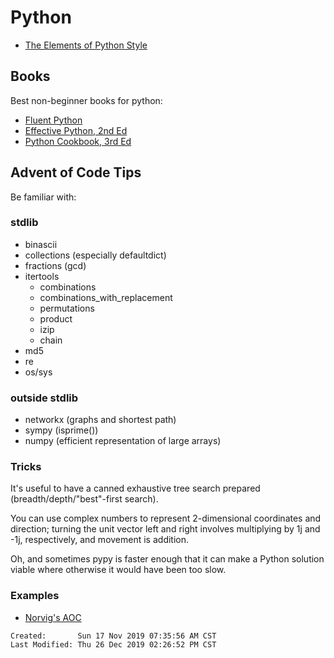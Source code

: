 # Python

- [The Elements of Python Style](https://github.com/amontalenti/elements-of-python-style)

## Books

Best non-beginner books for python:

- [Fluent
  Python](https://www.amazon.com/Fluent-Python-Concise-Effective-Programming/dp/1491946008)
- [Effective Python, 2nd
  Ed](https://www.amazon.com/Effective-Python-Specific-Software-Development/dp/0134853989)
- [Python Cookbook, 3rd
  Ed](https://www.amazon.com/Python-Cookbook-Third-David-Beazley/dp/1449340377)

## Advent of Code Tips

Be familiar with:

### stdlib

- binascii
- collections (especially defaultdict)
- fractions (gcd)
- itertools
  - combinations
  - combinations_with_replacement
  - permutations
  - product
  - izip
  - chain
- md5
- re
- os/sys

### outside stdlib

- networkx (graphs and shortest path)
- sympy (isprime())
- numpy (efficient representation of large arrays)

### Tricks

It's useful to have a canned exhaustive tree search prepared
(breadth/depth/"best"-first search).

You can use complex numbers to represent 2-dimensional coordinates and
direction; turning the unit vector left and right involves multiplying by 1j
and -1j, respectively, and movement is addition.

Oh, and sometimes pypy is faster enough that it can make a Python solution
viable where otherwise it would have been too slow.

### Examples

- [Norvig's AOC](https://github.com/norvig/pytudes/blob/master/ipynb/Advent%202017.ipynb)

```
Created:       Sun 17 Nov 2019 07:35:56 AM CST
Last Modified: Thu 26 Dec 2019 02:26:52 PM CST
```
